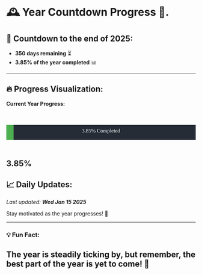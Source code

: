 
# &#x1F570; **Year Countdown Progress** &#x1F389;.

## &#x1F4C5; Countdown to the end of 2025:
- **350 days remaining** &#x23F3;
- **3.85% of the year completed** &#x1F4CA;

---

## &#x1F525; **Progress Visualization**:

**Current Year Progress:**

<br><br>
![Progress Bar](https://raw.githubusercontent.com/dayanidigv/year-countdown-progress/main/progress-bar.svg)
<br><br>

**3.85%**
---

## &#x1F4C8; **Daily Updates**:

_Last updated: **Wed Jan 15 2025**_

Stay motivated as the year progresses! &#x1F680;

--- 

### &#x1F4A1; **Fun Fact:**
The year is steadily ticking by, but remember, the best part of the year is yet to come! &#x1F31F;
---
